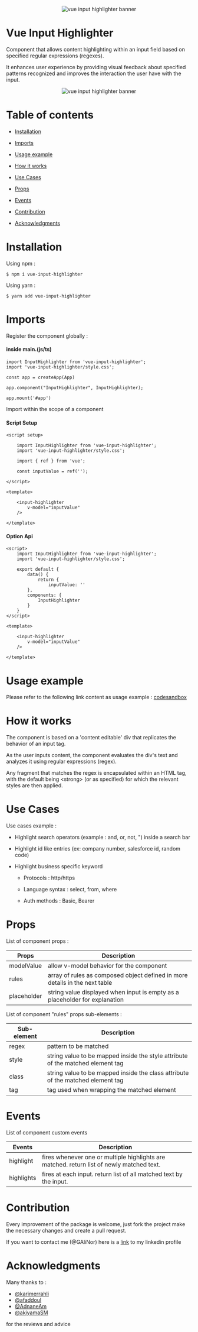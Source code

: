 <p align="center"><img src="./src/assets/banner.png" alt="vue input highlighter banner"></p>

# Vue Input Highlighter

Component that allows content highlighting within an input field based on specified regular expressions (regexes).

It enhances user experience by providing visual feedback about specified patterns recognized and improves the interaction the user have with the input.

<p align="center"><img src="./src/assets/vue-input-highlighter-animation.gif" alt="vue input highlighter banner"></p>


# Table of contents

- [Installation](#installation)
  

- [Imports](#imports)


- [Usage example](#usage-example)


- [How it works](#how-it-works)  


- [Use Cases](#use-cases)


- [Props](#props)


- [Events](#events)
  

- [Contribution](#contribution)


- [Acknowledgments](#acknowledgments)


# Installation

Using npm :

    $ npm i vue-input-highlighter


Using yarn :

    $ yarn add vue-input-highlighter


# Imports

Register the component globally :

#### inside main.(js/ts)

    import InputHighlighter from 'vue-input-highlighter';
    import 'vue-input-highlighter/style.css';

    const app = createApp(App)

    app.component("InputHighlighter", InputHighlighter);

    app.mount('#app')


Import within the scope of a component

#### Script Setup

    <script setup>

        import InputHighlighter from 'vue-input-highlighter';
        import 'vue-input-highlighter/style.css';

        import { ref } from 'vue';

        const inputValue = ref('');
    
    </script>

    <template>

        <input-highlighter
            v-model="inputValue"
        />
    
    </template>

#### Option Api

    <script>
        import InputHighlighter from 'vue-input-highlighter';
        import 'vue-input-highlighter/style.css';

        export default {
            data() {
                return {
                    inputValue: ''
            },
            components: {
                InputHighlighter
            }
        }
    </script>

    <template>

        <input-highlighter
            v-model="inputValue"
        />

    </template>


# Usage example

Please refer to the following link content as usage example : [codesandbox](https://codesandbox.io/s/admiring-kilby-4h9swj?file=/src/App.vue)


# How it works

The component is based on a 'content editable' div that replicates the behavior of an input tag.

As the user inputs content, the component evaluates the div's text and analyzes it using regular expressions (regex).

Any fragment that matches the regex is encapsulated within an HTML tag, with the default being \<strong\> (or as specified) for which the relevant styles are then applied.

# Use Cases

Use cases example :

- Highlight search operators (example : and, or, not, ") inside a search bar

- Highlight id like entries (ex: company number, salesforce id, random code)

- Highlight business specific keyword

    - Protocols : http/https

    - Language syntax : select, from, where

    - Auth methods : Basic, Bearer

# Props

List of component props :

| Props       | Description                                                                 |
|-------------|-----------------------------------------------------------------------------|
| modelValue  | allow v-model behavior for the component                                    |
| rules       | array of rules as composed object defined in more details in the next table |
| placeholder | string value displayed when input is empty as a placeholder for explanation |


List of component "rules" props sub-elements :

| Sub-element | Description                                                                     |
|-------------|---------------------------------------------------------------------------------|
| regex       | pattern to be matched                                                           |
| style       | string value to be mapped inside the style attribute of the matched element tag |
| class       | string value to be mapped inside the class attribute of the matched element tag |
| tag         | tag used when wrapping the matched element                                      |

# Events

List of component custom events

| Events      | Description                                                                               |
|------------|-------------------------------------------------------------------------------------------|
| highlight  | fires whenever one or multiple highlights are matched. return list of newly matched text. |
| highlights | fires at each input. return list of all matched text by the input.                        |

# Contribution

Every improvement of the package is welcome, just fork the project make the necessary changes and create a pull request.

If you want to contact me (@GAliNor) here is a [link](https://www.linkedin.com/in/ali-guedda/) to my linkedin profile

# Acknowledgments

Many thanks to :

 - [@karimerrahli](https://github.com/karimerrahli)
 - [@afaddoul](https://github.com/afaddoul)
 - [@AdnaneAm](https://github.com/adnaneam)
 - [@akiyamaSM](https://github.com/akiyamaSM)

for the reviews and advice
